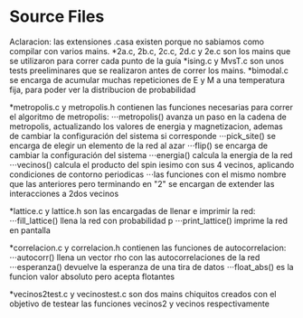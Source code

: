 # Source Files
Aclaracion: las extensiones .casa existen porque no sabiamos como compilar con varios mains.
*2a.c, 2b.c, 2c.c, 2d.c y 2e.c son los mains que se utilizaron para correr cada punto de la guía
*ising.c y MvsT.c son unos tests preeliminares que se realizaron antes de correr los mains.
*bimodal.c se encarga de acumular muchas repeticiones de E y M a una temperatura fija, para poder ver la distribucion de probabilidad

*metropolis.c y metropolis.h contienen las funciones necesarias para correr el algoritmo de metropolis:
⋅⋅⋅metropolis() avanza un paso en la cadena de metropolis, actualizando los valores de energia y magnetizacion, ademas de cambiar la configuración del sistema si corresponde
⋅⋅⋅pick_site() se encarga de elegir un elemento de la red al azar
⋅⋅⋅flip() se encarga de cambiar la configuración del sistema
⋅⋅⋅energia() calcula la energia de la red
⋅⋅⋅vecinos() calcula el producto del spin iesimo con sus 4 vecinos, aplicando condiciones de contorno periodicas
⋅⋅⋅las funciones con el mismo nombre que las anteriores pero terminando en "2" se encargan de extender las interacciones a 2dos vecinos

*lattice.c y lattice.h son las encargadas de llenar e imprimir la red:
⋅⋅⋅fill_lattice() llena la red con probabilidad p
⋅⋅⋅print_lattice() imprime la red en pantalla

*correlacion.c y correlacion.h contienen las funciones de autocorrelacion:
⋅⋅⋅autocorr() llena un vector rho con las autocorrelaciones de la red
⋅⋅⋅esperanza() devuelve la esperanza de una tira de datos
⋅⋅⋅float_abs() es la funcion valor absoluto pero acepta flotantes

*vecinos2test.c y vecinostest.c son dos mains chiquitos creados con el objetivo de testear las funciones vecinos2 y vecinos respectivamente